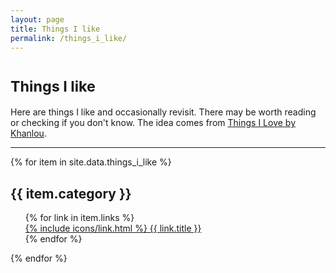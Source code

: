 ```yaml
---
layout: page
title: Things I like
permalink: /things_i_like/
---
```


<h1><small>Things I like</small></h1>

Here are things I like and occasionally revisit. There may be worth reading or checking if you don't know.
The idea comes from [Things I Love by Khanlou](http://khanlou.com/love/).

---

{% for item in site.data.things_i_like %}
<h2>{{ item.category }}</h2>
<ul style="list-style: none">
{% for link in item.links %}
<li><a href="{{ link.url }}">{% include icons/link.html %} {{ link.title }}</a></li>
{% endfor %}
</ul>
{% endfor %}
